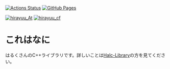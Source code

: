 [![Actions Status](https://github.com/halc-git/Halc-Library/workflows/verify/badge.svg)](https://github.com/halc-git/Halc-Library/actions) 
[![GitHub Pages](https://img.shields.io/static/v1?label=GitHub+Pages&message=+&color=brightgreen&logo=github)](https://halc-git.github.io/Halc-Library/)

[![hirayuu_At](https://img.shields.io/endpoint?url=https%3A%2F%2Fatcoder-badges.now.sh%2Fapi%2Fatcoder%2Fjson%2Fhirayuu_At)](https://atcoder.jp/users/hirayuu_At)
[![hirayuu_cf](https://img.shields.io/endpoint?url=https%3A%2F%2Fatcoder-badges.now.sh%2Fapi%2Fcodeforces%2Fjson%2Fhirayuu_cf)](https://codeforces.com/profile/hirayuu_cf)

# これはなに
はるくさんのC++ライブラリです。詳しいことは[Halc-Library](https://halc-git.github.io/Halc-Library/)の方を見てください。
